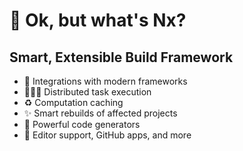 <h1 class="r-fit-text"> 🧐 Ok, but what's Nx?</h1>

<h2 class="r-fit-text fragment"> Smart, Extensible Build Framework</h2>

<ul>
  <li class="fragment">🧩 Integrations with modern frameworks</li>
  <li class="fragment">🧑🏻‍🔧 Distributed task execution</li>
  <li class="fragment">♻️ Computation caching</li>
  <li class="fragment">✨ Smart rebuilds of affected projects</li>
  <li class="fragment">🤖 Powerful code generators</li>
  <li class="fragment">🚀 Editor support, GitHub apps, and more</li>
</ul>

